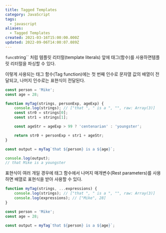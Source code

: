```yaml
---
title: Tagged Templates
category: JavaScript
tags:
  - javascript
aliases:
  - Tagged Templates
created: 2021-03-16T15:00:00.000Z
updated: 2022-09-06T14:00:07.089Z
---
```


`func`string`` 처럼 템플릿 리터럴(template literals) 앞에 태그(함수)를 사용하면템플릿 리터럴을 파싱할 수 있다.

이렇게 사용되는 태그 함수(Tag function)에는 첫 번째 인수로 문자열 값의 배열이 전달되고, 나머지 인수로는 표현식이 전달된다.

```javascript
const person = 'Mike';
const age = 28;

function myTag(strings, personExp, ageExp) {
	console.log(strings); // ["that ", " is a ", "", raw: Array(3)]
	const str0 = strings[0];
	const str1 = strings[1];

	const ageStr = ageExp > 99 ? 'centenarian' : 'youngster';

	return str0 + personExp + str1 + ageStr;
}

const output = myTag`that ${person} is a ${age}`;

console.log(output);
// that Mike is a youngster
```

표현식이 여러 개일 경우에 태그 함수에서 나머지 매개변수(Rest parameters)를 사용하면 배열로 표현식을 받아 사용할 수 있다.

```javascript
function myTag(strings, ...expressions) {
	console.log(strings); // ["that ", " is a ", "", raw: Array(3)]
	console.log(expressions); // ["Mike", 28]
}

const person = 'Mike';
const age = 28;

const output = myTag`that ${person} is a ${age}`;
```
